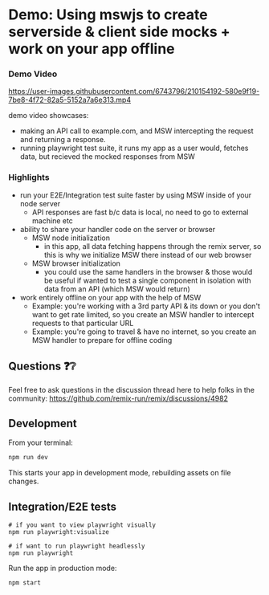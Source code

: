 # Demo: Using mswjs to create serverside & client side mocks + work on your app offline


### Demo Video
https://user-images.githubusercontent.com/6743796/210154192-580e9f19-7be8-4f72-82a5-5152a7a6e313.mp4

demo video showcases:
- making an API call to example.com, and MSW intercepting the request and returning a response.
- running playwright test suite, it runs my app as a user would, fetches data, but recieved the mocked responses from MSW

### Highlights
- run your E2E/Integration test suite faster by using MSW inside of your node server
    - API responses are fast b/c data is local, no need to go to external machine etc
- ability to share your handler code on the server or browser
    - MSW node initialization
        - in this app, all data fetching happens through the remix server, so this is why we initialize MSW there instead of our web browser
    - MSW browser initialization
        - you could use the same handlers in the browser & those would be useful if wanted to test a single component in isolation with data from an API (which MSW would return)
- work entirely offline on your app with the help of MSW 
    - Example: you're working with a 3rd party API & its down or you don't want to get rate limited, so you create an MSW handler to intercept requests to that particular URL
    - Example: you're going to travel & have no internet, so you create an MSW handler to prepare for offline coding


## Questions ❓❔
Feel free to ask questions in the discussion thread here to help folks in the community:
https://github.com/remix-run/remix/discussions/4982



## Development
From your terminal:

```sh
npm run dev
```

This starts your app in development mode, rebuilding assets on file changes.


## Integration/E2E tests

```
# if you want to view playwright visually
npm run playwright:visualize 

# if want to run playwright headlessly
npm run playwright 
```

Run the app in production mode:

```sh
npm start
```

